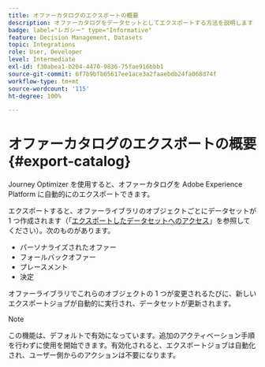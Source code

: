 ```yaml
---
title: オファーカタログのエクスポートの概要
description: オファーカタログをデータセットとしてエクスポートする方法を説明します
badge: label="レガシー" type="Informative"
feature: Decision Management, Datasets
topic: Integrations
role: User, Developer
level: Intermediate
exl-id: f30abea1-b204-4470-9836-75fae916bbb1
source-git-commit: 6f7b9bfb65617ee1ace3a2faaebdb24fa068d74f
workflow-type: tm+mt
source-wordcount: '115'
ht-degree: 100%

---
```


# オファーカタログのエクスポートの概要 {#export-catalog}

Journey Optimizer を使用すると、オファーカタログを Adobe Experience Platform に自動的にのエクスポートできます。

エクスポートすると、オファーライブラリのオブジェクトごとにデータセットが 1 つ作成されます（「[エクスポートしたデータセットへのアクセス](../export-catalog/access-dataset.md)」を参照してください）。次のものがあります。

* パーソナライズされたオファー
* フォールバックオファー
* プレースメント
* 決定

オファーライブラリでこれらのオブジェクトの 1 つが変更されるたびに、新しいエクスポートジョブが自動的に実行され、データセットが更新されます。

>[!NOTE]
>
>この機能は、デフォルトで有効になっています。追加のアクティベーション手順を行わずに使用を開始できます。有効化されると、エクスポートジョブは自動化され、ユーザー側からのアクションは不要になります。

<!--
>[!NOTE]
>
>This feature is not enabled by default. If you want to use it, reach out to your Adobe contact to have it activated for your catalog. Once it is enabled, export jobs will be automated and will require no action from your side.
-->
